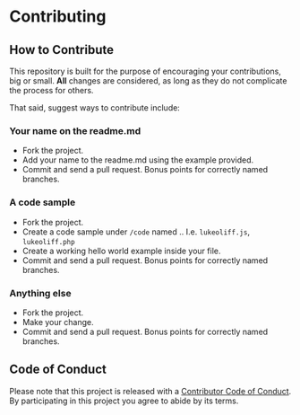 # Contributing

## How to Contribute

This repository is built for the purpose of encouraging your contributions, big or small. **All** changes are considered, as long as they do not complicate the process for others.

That said, suggest ways to contribute include:

### Your name on the readme.md

* Fork the project.
* Add your name to the readme.md using the example provided.
* Commit and send a pull request. Bonus points for correctly named branches.

### A code sample

* Fork the project.
* Create a code sample under `/code` named <yourname>.<language-file-extension>. I.e. `lukeoliff.js`, `lukeoliff.php`
* Create a working hello world example inside your file.
* Commit and send a pull request. Bonus points for correctly named branches.

### Anything else

* Fork the project.
* Make your change.
* Commit and send a pull request. Bonus points for correctly named branches.

## Code of Conduct

Please note that this project is released with a [Contributor Code of Conduct](CODE_OF_CONDUCT.md). By participating in this project you agree to abide by its terms.
